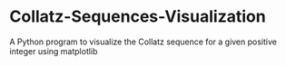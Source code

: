 # Collatz-Sequences-Visualization
A Python program to visualize the Collatz sequence for a given positive integer using matplotlib
